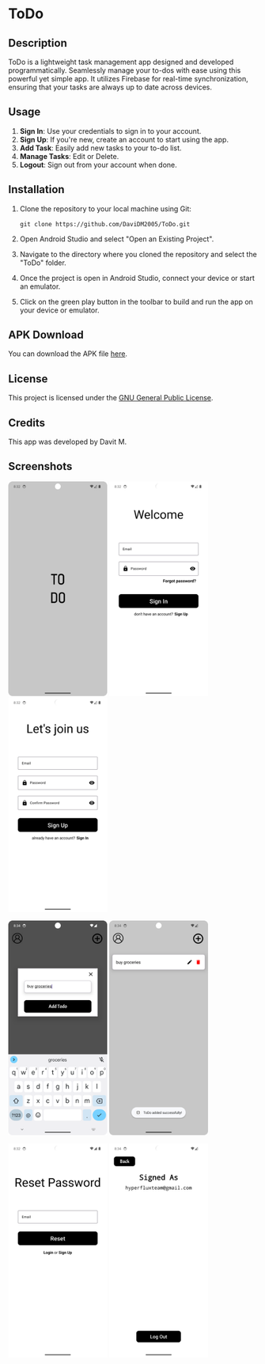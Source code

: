 # ToDo

## Description

ToDo is a lightweight task management app designed and developed programmatically. Seamlessly manage your to-dos with ease using this powerful yet simple app. It utilizes Firebase for real-time synchronization, ensuring that your tasks are always up to date across devices.

## Usage

1. **Sign In**: Use your credentials to sign in to your account.
2. **Sign Up**: If you're new, create an account to start using the app.
3. **Add Task**: Easily add new tasks to your to-do list.
4. **Manage Tasks**: Edit or Delete.
5. **Logout**: Sign out from your account when done.

## Installation

1. Clone the repository to your local machine using Git:
   ```
   git clone https://github.com/DaviDM2005/ToDo.git
   ```

2. Open Android Studio and select "Open an Existing Project".
3. Navigate to the directory where you cloned the repository and select the "ToDo" folder.
4. Once the project is open in Android Studio, connect your device or start an emulator.
5. Click on the green play button in the toolbar to build and run the app on your device or emulator.

## APK Download

You can download the APK file [here](https://drive.google.com/file/d/168X2WY4YdLgRPrQl-inxKXYR8wkOjiGM/view?usp=sharing).

## License

This project is licensed under the [GNU General Public License](LICENSE).

## Credits

This app was developed by Davit M.

## Screenshots

<img src="screenshots/splash.png" width="200"> <img src="screenshots/signin.png" width="200"> <img src="screenshots/signup.png" width="200">

<img src="screenshots/addtask.png" width="200"> <img src="screenshots/addedtodo.png" width="200">

<img src="screenshots/reset.png" width="200"> <img src="screenshots/logoutscreen.png" width="200">
